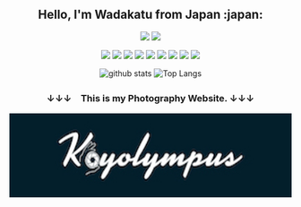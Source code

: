 <h2 style="font-size="15px"" align="center">Hello, I'm Wadakatu from Japan :japan:</h2>

<p align="center">
  <img src="https://komarev.com/ghpvc/?username=wadakatu">
  <img src="https://qiita-badge.apiapi.app/s/wadakatu/contributions.svg">
</p>

<p align="center">
  <img height="25px" src="https://img.shields.io/badge/PHP-777BB4?style=for-the-badge&logo=php&logoColor=white">
  <img height="25px" src="https://img.shields.io/badge/Laravel-FF2D20?style=for-the-badge&logo=laravel&logoColor=white">
  <img height="25px" src="https://img.shields.io/badge/JavaScript-323330?style=for-the-badge&logo=javascript&logoColor=F7DF1E">
  <img height="25px" src="https://img.shields.io/badge/Vue.js-35495E?style=for-the-badge&logo=vue.js&logoColor=4FC08D">
  <img height="25px" src="https://img.shields.io/badge/Python-3776AB?style=for-the-badge&logo=python&logoColor=white">
  <img height="25px" src="https://img.shields.io/badge/Amazon_AWS-232F3E?style=for-the-badge&logo=amazon-aws&logoColor=white">
  <img height="25px" src="https://img.shields.io/badge/Postman-FF6C37?style=for-the-badge&logo=postman&logoColor=white">
  <img height="25px" src="https://img.shields.io/badge/-Swagger-%23Clojure?style=for-the-badge&logo=swagger&logoColor=white">
  <img height="25px" src="https://img.shields.io/badge/git-%23F05033.svg?style=for-the-badge&logo=git&logoColor=white">
</p>

<p align="center"> 
  <img alt="github stats" height="150px" src="https://github-readme-stats.vercel.app/api?username=wadakatu&show_icons=ture" />
  <img alt="Top Langs" height="150px" src="https://github-readme-stats.vercel.app/api/top-langs/?username=wadakatu&layout=compact&show_icons=true" />
</p>

<h3 align="center">↓↓↓　This is my Photography Website. ↓↓↓</h3>

<p align="center">
  <a href="https://koyolympus.gallery">
    <img height="150px" src="./mylogo.jpg">
  </a>
</p>

 

